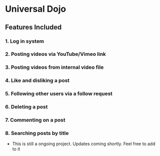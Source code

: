 # Universal Dojo

## Features Included

### 1. Log in system
### 2. Posting videos via YouTube/Vimeo link
### 3. Posting videos from internal video file
### 4. Like and disliking a post
### 5. Following other users via a follow request
### 6. Deleting a post
### 7. Commenting on a post
### 8. Searching posts by title

* This is still a ongoing project. Updates coming shortly. Feel free to add to it


